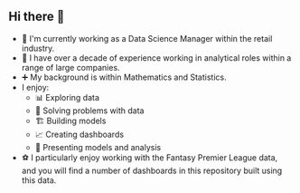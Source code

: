 ## Hi there 👋

- 🔭 I'm currently working as a Data Science Manager within the retail industry.
- 💼 I have over a decade of experience working in analytical roles within a range of large companies.
- ➕ My background is within Mathematics and Statistics.
- I enjoy:
  -  📊 Exploring data
  -  🟰 Solving problems with data
  -  🏗️ Building models
  -  📈 Creating dashboards
  -  🎤 Presenting models and analysis
- ⚽ I particularly enjoy working with the Fantasy Premier League data, and you will find a number of dashboards in this repository built using this data.
